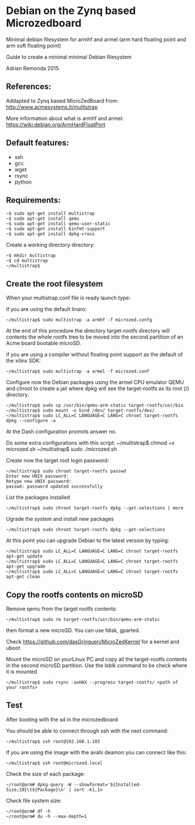 # Debian on the Zynq based Microzedboard
Minimal debian filesystem for armhf and armel (arm hard floating point and arm soft floating point)

Guide to create a minimal minimal Debian filesystem

Adrian Remonda 2015

References:
-----------
Addapted to Zynq based MicroZedBoard from: 
http://www.acmesystems.it/multistrap

More information about what is armhf and armel:
https://wiki.debian.org/ArmHardFloatPort

Default features:
----------------
<ul>
<li>ssh</li>
<li>gcc</li>
<li>wget</li>
<li>rsync</li>
<li>python</li>
</ul>

Requirements:
-------------

    ~$ sudo apt-get install multistrap
    ~$ sudo apt-get install qemu
    ~$ sudo apt-get install qemu-user-static
    ~$ sudo apt-get install binfmt-support
    ~$ sudo apt-get install dpkg-cross

Create a working directory directory:

    ~$ mkdir multistrap
    ~$ cd multistrap
    ~/multistrap$

Create the root filesystem
-------------------------

When your multistrap.conf file is ready launch type:

if you are using the default linaro:

    ~/multistrap$ sudo multistrap -a armhf -f microzed.confg

At the end of this procedure the directory target-rootfs directory will contents the whole rootfs tree to be moved into the second partition of an Acme board bootable microSD.

if you are using a compiler without floating point support as the default of the xilinx SDK:

    ~/multistrap$ sudo multistrap -a armel -f microzed.conf

Configure now the Debian packages using the armel CPU emulator QEMU and chroot to create a jail where dpkg will see the target-rootfs as its root (/) directory.

    ~/multistrap$ sudo cp /usr/bin/qemu-arm-static target-rootfs/usr/bin
    ~/multistrap$ sudo mount -o bind /dev/ target-rootfs/dev/
    ~/multistrap$ sudo LC_ALL=C LANGUAGE=C LANG=C chroot target-rootfs dpkg --configure -a

At the Dash configuration promots answer no.

Do some extra configurations with this script:
    ~/multistrap$ chmod +x microzed.sh
    ~/multistrap$ sudo ./microzed.sh

Create now the target root login password:

    ~/multistrap$ sudo chroot target-rootfs passwd
    Enter new UNIX password:
    Retype new UNIX password:
    passwd: password updated successfully

List the packages installed

    ~/multistrap$ sudo chroot target-rootfs dpkg --get-selections | more

Ugrade the system and install new packages

    ~/multistrap$ sudo chroot target-rootfs dpkg --get-selections

At this point you can upgrade Debian to the latest version by typing:

    ~/multistrap$ sudo LC_ALL=C LANGUAGE=C LANG=C chroot target-rootfs apt-get update
    ~/multistrap$ sudo LC_ALL=C LANGUAGE=C LANG=C chroot target-rootfs apt-get upgrade
    ~/multistrap$ sudo LC_ALL=C LANGUAGE=C LANG=C chroot target-rootfs apt-get clean

Copy the rootfs contents on microSD
-----------------------------------

Remove qemu from the target rootfs contents:

    ~/multistrap$ sudo rm target-rootfs/usr/bin/qemu-arm-static

then format a new microSD. You can use fdisk, gparted. 

Check https://github.com/dasGringuen/MicroZedKernel for a kernel and uboot

Mount the microSD on yourLinux PC and copy all the target-rootfs contents in the second microSD partition.
Use the lsblk command to be check where it is mounted

    ~/multistrap$ sudo rsync -axHAX --progress target-rootfs/ <path of your rootfs>

Test
-----

After booting with the sd in the microzedboard

You should be able to connect through ssh with the next command:

    ~/multistrap$ ssh root@192.168.1.103
    
If you are using the image with the avahi deamon you can connect like this:

    ~/multistrap$ ssh root@microzed.local

Check the size of each package:

    ~/root@arm# dpkg-query -W --showformat='${Installed-Size;10}\t${Package}\n' | sort -k1,1n

Check file system size:

    ~/root@arm# df -h
    ~/root@arm# du -h --max-depth=1


